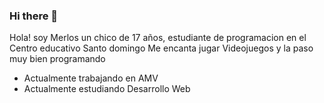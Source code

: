 ### Hi there 👋

Hola! soy Merlos un chico de 17 años, estudiante de programacion en el Centro educativo Santo domingo
Me encanta jugar Videojuegos y la paso muy bien programando

- Actualmente trabajando en AMV
- Actualmente estudiando Desarrollo Web
